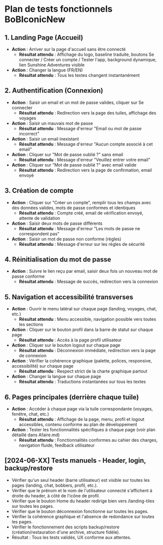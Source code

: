 # Plan de tests fonctionnels BoBIconicNew

## 1. Landing Page (Accueil)
- **Action** : Arriver sur la page d'accueil sans être connecté
  - **Résultat attendu** : Affichage du logo, baseline traduite, boutons Se connecter / Créer un compte / Tester l'app, background dynamique, lien Sunshine Adventures visible
- **Action** : Changer la langue (FR/EN)
  - **Résultat attendu** : Tous les textes changent instantanément

## 2. Authentification (Connexion)
- **Action** : Saisir un email et un mot de passe valides, cliquer sur Se connecter
  - **Résultat attendu** : Redirection vers la page des tuiles, affichage des voyages
- **Action** : Saisir un mauvais mot de passe
  - **Résultat attendu** : Message d'erreur "Email ou mot de passe incorrect"
- **Action** : Saisir un email inexistant
  - **Résultat attendu** : Message d'erreur "Aucun compte associé à cet email"
- **Action** : Cliquer sur "Mot de passe oublié ?" sans email
  - **Résultat attendu** : Message d'erreur "Veuillez entrer votre email"
- **Action** : Cliquer sur "Mot de passe oublié ?" avec email valide
  - **Résultat attendu** : Redirection vers la page de confirmation, email envoyé

## 3. Création de compte
- **Action** : Cliquer sur "Créer un compte", remplir tous les champs avec des données valides, mots de passe conformes et identiques
  - **Résultat attendu** : Compte créé, email de vérification envoyé, attente de validation
- **Action** : Saisir deux mots de passe différents
  - **Résultat attendu** : Message d'erreur "Les mots de passe ne correspondent pas"
- **Action** : Saisir un mot de passe non conforme (règles)
  - **Résultat attendu** : Message d'erreur sur les règles de sécurité

## 4. Réinitialisation du mot de passe
- **Action** : Suivre le lien reçu par email, saisir deux fois un nouveau mot de passe conforme
  - **Résultat attendu** : Message de succès, redirection vers la connexion

## 5. Navigation et accessibilité transverses
- **Action** : Ouvrir le menu latéral sur chaque page (landing, voyages, chat, etc.)
  - **Résultat attendu** : Menu accessible, navigation possible vers toutes les sections
- **Action** : Cliquer sur le bouton profil dans la barre de statut sur chaque page
  - **Résultat attendu** : Accès à la page profil utilisateur
- **Action** : Cliquer sur le bouton logout sur chaque page
  - **Résultat attendu** : Déconnexion immédiate, redirection vers la page de connexion
- **Action** : Vérifier la cohérence graphique (palette, polices, responsive, accessibilité) sur chaque page
  - **Résultat attendu** : Respect strict de la charte graphique partout
- **Action** : Changer la langue sur chaque page
  - **Résultat attendu** : Traductions instantanées sur tous les textes

## 6. Pages principales (derrière chaque tuile)
- **Action** : Accéder à chaque page via la tuile correspondante (voyages, fenêtre, chat, etc.)
  - **Résultat attendu** : Affichage de la page, menu, profil et logout accessibles, contenu conforme au plan de développement
- **Action** : Tester les fonctionnalités spécifiques à chaque page (voir plan détaillé dans Afaire.md)
  - **Résultat attendu** : Fonctionnalités conformes au cahier des charges, navigation fluide, feedback utilisateur

## [2024-06-XX] Tests manuels - Header, login, backup/restore
- Vérifier qu'un seul header (barre utilisateur) est visible sur toutes les pages (landing, chat, bobbers, profil, etc.).
- Vérifier que le prénom et le nom de l'utilisateur connecté s'affichent à droite du header, à côté de l'icône de profil.
- Vérifier que le bouton Home du header redirige bien vers /landing-tiles sur toutes les pages.
- Vérifier que le bouton déconnexion fonctionne sur toutes les pages.
- Vérifier la cohérence graphique et l'absence de redondance sur toutes les pages.
- Vérifier le fonctionnement des scripts backup/restore (création/restauration d'une archive, structure fidèle).
- Résultat : Tous les tests validés, UX conforme aux attentes. 